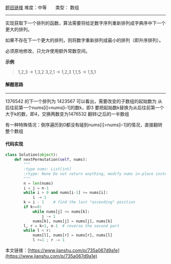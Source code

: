  [题目链接](https://leetcode-cn.com/problems/next-permutation/)
难度：中等         &nbsp;&nbsp;&nbsp;&nbsp;&nbsp;&nbsp;类型：  数组
***
 实现获取下一个排列的函数，算法需要将给定数字序列重新排列成字典序中下一个更大的排列。

如果不存在下一个更大的排列，则将数字重新排列成最小的排列（即升序排列）。

必须原地修改，只允许使用额外常数空间。

 
 
**示例**
> 1,2,3 → 1,3,2
3,2,1 → 1,2,3
1,1,5 → 1,5,1

#### 解题思路
***
 1376542 的下一个排列为 1423567
可以看出，需要改变的子数组的起始数为 从后往前第一个nums[i]>nums[i-1]的数k，即3
要把起始数k替换为从后往前第一个大于k的数，即4，交换两数变为1476532
翻转i之后的一半数组

有一种特殊情况：倒序遍历到0都没有碰到nums[i]>nums[i-1]的情况，直接翻转整个数组



#### 代码实现
```python
class Solution(object):
    def nextPermutation(self, nums):
        """
        :type nums: List[int]
        :rtype: None Do not return anything, modify nums in-place instead.
        """
        n = len(nums)
        i = j = n-1
        while i > 0 and nums[i-1] >= nums[i]:
            i -= 1  
        k = i - 1    # find the last "ascending" position
        if k>=0:
            while nums[j] <= nums[k]:
                j -= 1
            nums[k], nums[j] = nums[j], nums[k]  
        l, r = k+1, n-1  # reverse the second part
        while l < r:
            nums[l], nums[r] = nums[r], nums[l]
            l +=1 ; r -= 1
```

本文链接：[https://www.jianshu.com/p/735a067d9a1e](https://www.jianshu.com/p/735a067d9a1e)
